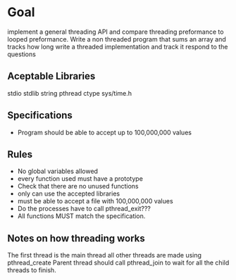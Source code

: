 # Goal
implement a general threading API and compare threading preformance to looped preformance.
Write a non threaded program that sums an array and tracks how long
write a threaded implementation and track it
respond to the questions


## Aceptable Libraries
stdio
stdlib
string
pthread
ctype
sys/time.h

## Specifications
* Program should be able to accept up to 100,000,000 values

## Rules
* No global variables allowed
* every function used must have a prototype
* Check that there are no unused functions
* only can use the accepted libraries
* must be able to accept a file with 100,000,000 values
* Do the processes have to call pthread_exit???
* All functions MUST match the specification.


## Notes on how threading works
The first thread is the main thread
all other threads are made using pthread_create
Parent thread should call pthread_join to wait for all the child threads to finish.

